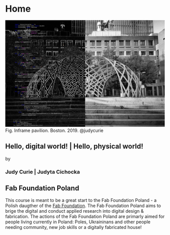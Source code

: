 # Home

![](./images/week01/main.jpg)
Fig. Inframe pavilion. Boston. 2019. @judycurie

## Hello, digital world! | Hello, physical world! 
by
### Judy Curie | Judyta Cichocka


## Fab Foundation Poland

This course is meant to be a great start to the Fab Foundation Poland - a Polish daugther of the [Fab Foundation](https://fabfoundation.org/). The Fab Foundation Poland aims to brige the digital and conduct applied research into digital design & fabrication. The actions of the Fab Foundation Poland are primarly aimed for people living currently in Poland: Poles, Ukraininans and other people needing community, new job skills or a digitally fabricated house! 




